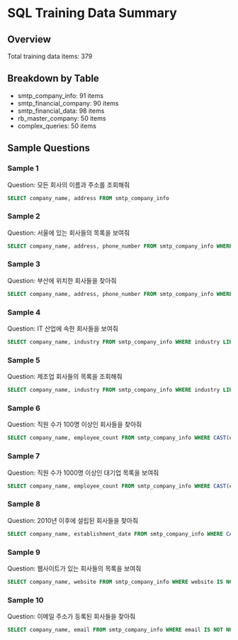 # SQL Training Data Summary

## Overview
Total training data items: 379

## Breakdown by Table
- smtp_company_info: 91 items
- smtp_financial_company: 90 items
- smtp_financial_data: 98 items
- rb_master_company: 50 items
- complex_queries: 50 items

## Sample Questions
### Sample 1
Question: 모든 회사의 이름과 주소를 조회해줘
```sql
SELECT company_name, address FROM smtp_company_info
```

### Sample 2
Question: 서울에 있는 회사들의 목록을 보여줘
```sql
SELECT company_name, address, phone_number FROM smtp_company_info WHERE address LIKE '%서울%'
```

### Sample 3
Question: 부산에 위치한 회사들을 찾아줘
```sql
SELECT company_name, address, phone_number FROM smtp_company_info WHERE address LIKE '%부산%'
```

### Sample 4
Question: IT 산업에 속한 회사들을 보여줘
```sql
SELECT company_name, industry FROM smtp_company_info WHERE industry LIKE '%IT%' OR industry LIKE '%소프트웨어%' OR industry LIKE '%정보%'
```

### Sample 5
Question: 제조업 회사들의 목록을 조회해줘
```sql
SELECT company_name, industry FROM smtp_company_info WHERE industry LIKE '%제조%'
```

### Sample 6
Question: 직원 수가 100명 이상인 회사들을 찾아줘
```sql
SELECT company_name, employee_count FROM smtp_company_info WHERE CAST(employee_count AS INTEGER) >= 100
```

### Sample 7
Question: 직원 수가 1000명 이상인 대기업 목록을 보여줘
```sql
SELECT company_name, employee_count FROM smtp_company_info WHERE CAST(employee_count AS INTEGER) >= 1000
```

### Sample 8
Question: 2010년 이후에 설립된 회사들을 찾아줘
```sql
SELECT company_name, establishment_date FROM smtp_company_info WHERE CAST(establishment_date AS INTEGER) >= 2010
```

### Sample 9
Question: 웹사이트가 있는 회사들의 목록을 보여줘
```sql
SELECT company_name, website FROM smtp_company_info WHERE website IS NOT NULL AND website != ''
```

### Sample 10
Question: 이메일 주소가 등록된 회사들을 찾아줘
```sql
SELECT company_name, email FROM smtp_company_info WHERE email IS NOT NULL AND email != ''
```


